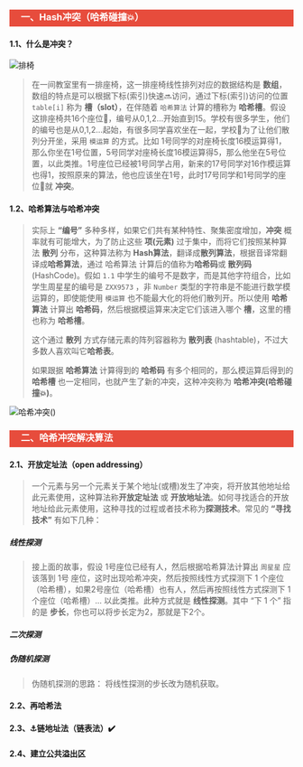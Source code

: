 <h3 style="padding-bottom:6px; padding-left:20px; color:#ffffff; background-color:#E74C3C;">一、Hash冲突（哈希碰撞💥）</h3>

#### 1.1、什么是冲突？

![排椅](https://image.shutterstock.com/display_pic_with_logo/165962074/1085429735/stock-photo-colorful-plastic-resin-adirondack-chairs-in-a-row-1085429735.jpg)

>  在一间教室里有一排座椅，这一排座椅线性排列对应的数据结构是 **数组**，数组的特点是可以根据下标(索引)快速🔜访问，通过下标(索引)访问的位置 `table[i]` 称为 **槽（slot）**，在伴随着 `哈希算法` 计算的槽称为 **哈希槽**。假设这排座椅共16个座位💺，编号从0,1,2…开始直到15。学校有很多学生，他们的编号也是从0,1,2…起始，有很多同学喜欢坐在一起，学校🏫为了让他们散列分开坐，采用 `模运算` 的方式。比如 1号同学的对座椅长度16模运算得1，那么你坐在1号位置，5号同学对座椅长度16模运算得5，那么他坐在5号位置，以此类推。1号座位已经被1号同学占用，新来的17号同学对16作模运算也得1，按照原来的算法，他也应该坐在1号，此时17号同学和1号同学的座位💺就 **冲突**。

#### 1.2、哈希算法与哈希冲突

> 实际上 **“编号”** 多种多样，如果它们共有某种特性、聚集密度增加，**冲突** 概率就有可能增大，为了防止这些 **项(元素)** 过于集中，而将它们按照某种算法 **散列** 分布，这种算法称为 **Hash算法**，翻译成**散列算法**，根据音译常翻译成**哈希算法**，通过 哈希算法 计算后的值称为**哈希码**或 **散列码**(HashCode)。假如 `1.1` 中学生的编号不是数字，而是其他字符组合，比如学生周星星的编号是 `ZXX9573` ，非 `Number` 类型的字符串是不能进行数学模运算的，即使能使用 `模运算` 也不能最大化的将他们散列开。所以使用 **哈希算法** 计算出 **哈希码**，然后根据模运算来决定它们该进入哪个 **槽**，这里的槽也称为 **哈希槽**。
>
> 这个通过 **散列** 方式存储元素的阵列容器称为 **散列表** (hashtable)，不过大多数人喜欢叫它**哈希表**。
>
> 如果跟据 **哈希算法** 计算得到的 **哈希码** 有多个相同的，那么模运算后得到的 **哈希槽** 也一定相同，也就产生了新的冲突，这种冲突称为 **哈希冲突(哈希碰撞💥)**。

![哈希冲突()](https://images.pexels.com/photos/162943/aviary-pigeons-birds-feather-162943.jpeg?auto=compress&cs=tinysrgb&h=350)

<h3 style="padding-bottom:6px; padding-left:20px; color:#ffffff; background-color:#E74C3C;">二、哈希冲突解决算法</h3>

####  2.1、开放定址法（open addressing）

> 一个元素与另一个元素关于某个地址(或槽)发生了冲突，将开放其他地址给此元素使用，这种算法称**开放定址法** 或 **开放地址法**。如何寻找适合的开放地址给此元素使用，这种寻找的过程或者技术称为**探测技术**。常见的 **“寻找技术”** 有如下几种：

##### 线性探测

> 接上面的故事，假设 1号座位已经有人，然后根据哈希算法计算出 `周星星` 应该落到 1号 座位，这时出现哈希冲突，然后按照线性方式探测下 1 个座位（哈希槽），如果2号座位（哈希槽）也有人，然后再按照线性方式探测下 1 个座位（哈希槽）... 以此类推。此种方式就是 **线性探测**。其中 “下 1 个” 指的是 **步长**，你也可以将步长定为2，那就是下2个。

##### 二次探测

>

##### 伪随机探测

> 伪随机探测的思路： 将线性探测的步长改为随机获取。

####  2.2、再哈希法

>

####  2.3、:anchor:链地址法（链表法）:heavy_check_mark:

>

####  2.4、建立公共溢出区

>